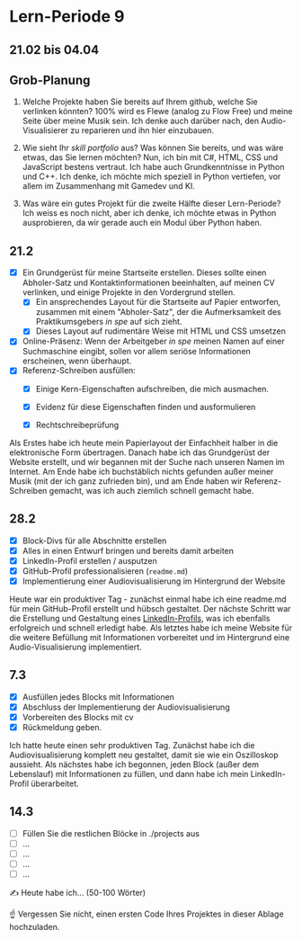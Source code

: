 # Lern-Periode 9
## 21.02 bis 04.04

## Grob-Planung
1. Welche Projekte haben Sie bereits auf Ihrem github, welche Sie verlinken könnten?
100% wird es Flewe (analog zu Flow Free) und meine Seite über meine Musik sein. Ich denke auch darüber nach, den Audio-Visualisierer zu reparieren und ihn hier einzubauen.

2. Wie sieht Ihr *skill portfolio* aus? Was können Sie bereits, und was wäre etwas, das Sie lernen möchten?
Nun, ich bin mit C#, HTML, CSS und JavaScript bestens vertraut. Ich habe auch Grundkenntnisse in Python und C++. Ich denke, ich möchte mich speziell in Python vertiefen, vor allem im Zusammenhang mit Gamedev und KI.

3. Was wäre ein gutes Projekt für die zweite Hälfte dieser Lern-Periode?
Ich weiss es noch nicht, aber ich denke, ich möchte etwas in Python ausprobieren, da wir gerade auch ein Modul über Python haben.

## 21.2
- [x] Ein Grundgerüst für meine Startseite erstellen. Dieses sollte einen Abholer-Satz und Kontaktinformationen beeinhalten, auf meinen CV verlinken, und einige Projekte in den Vordergrund stellen.
  - [x] Ein ansprechendes Layout für die Startseite auf Papier entworfen, zusammen mit einem "Abholer-Satz", der die Aufmerksamkeit des Praktikumsgebers *in spe* auf sich zieht.
  - [x] Dieses Layout auf rudimentäre Weise mit HTML und CSS umsetzen

- [x] Online-Präsenz: Wenn der Arbeitgeber *in spe* meinen Namen auf einer Suchmaschine eingibt, sollen vor allem seriöse Informationen erscheinen, wenn überhaupt. 
- [x] Referenz-Schreiben ausfüllen:
  - [x] Einige Kern-Eigenschaften aufschreiben, die mich ausmachen.
  - [x] Evidenz für diese Eigenschaften finden und ausformulieren
  - [x] Rechtschreibeprüfung


Als Erstes habe ich heute mein Papierlayout der Einfachheit halber in die elektronische Form übertragen. Danach habe ich das Grundgerüst der Website erstellt, und wir begannen mit der Suche nach unseren Namen im Internet. Am Ende habe ich buchstäblich nichts gefunden außer meiner Musik (mit der ich ganz zufrieden bin), und am Ende haben wir Referenz-Schreiben gemacht, was ich auch ziemlich schnell gemacht habe.

## 28.2

- [x] Block-Divs für alle Abschnitte erstellen 
- [x] Alles in einen Entwurf bringen und bereits damit arbeiten
- [x] LinkedIn-Profil erstellen / ausputzen
- [x] GitHub-Profil professionalisieren (`readme.md`)
- [x] Implementierung einer Audiovisualisierung im Hintergrund der Website

Heute war ein produktiver Tag - zunächst einmal habe ich eine readme.md für mein GitHub-Profil erstellt und hübsch gestaltet. Der nächste Schritt war die Erstellung und Gestaltung eines [LinkedIn-Profils](https://www.linkedin.com/in/ihor-tienietilov), was ich ebenfalls erfolgreich und schnell erledigt habe. Als letztes habe ich meine Website für die weitere Befüllung mit Informationen vorbereitet und im Hintergrund eine Audio-Visualisierung implementiert.

## 7.3

- [x] Ausfüllen jedes Blocks mit Informationen
- [x] Abschluss der Implementierung der Audiovisualisierung
- [x] Vorbereiten des Blocks mit cv
- [x] Rückmeldung geben.

Ich hatte heute einen sehr produktiven Tag. Zunächst habe ich die Audiovisualisierung komplett neu gestaltet, damit sie wie ein Oszilloskop aussieht. Als nächstes habe ich begonnen, jeden Block (außer dem Lebenslauf) mit Informationen zu füllen, und dann habe ich mein LinkedIn-Profil überarbeitet.

## 14.3

- [ ] Füllen Sie die restlichen Blöcke in ./projects aus
- [ ] ...
- [ ] ...
- [ ] ...
- [ ] ...

✍️ Heute habe ich... (50-100 Wörter)

☝️ Vergessen Sie nicht, einen ersten Code Ihres Projektes in dieser Ablage hochzuladen.
